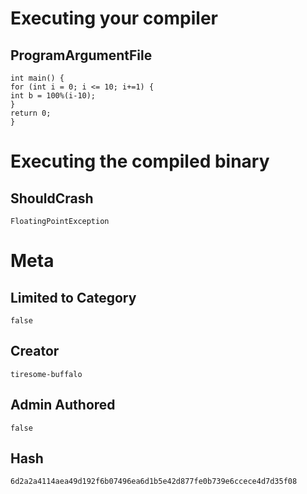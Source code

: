 # Executing your compiler

## ProgramArgumentFile

```
int main() {
for (int i = 0; i <= 10; i+=1) {
int b = 100%(i-10);
}
return 0;
}
```

# Executing the compiled binary

## ShouldCrash

```
FloatingPointException
```

# Meta

## Limited to Category

```
false
```

## Creator

```
tiresome-buffalo
```

## Admin Authored

```
false
```

## Hash

```
6d2a2a4114aea49d192f6b07496ea6d1b5e42d877fe0b739e6ccece4d7d35f08
```
